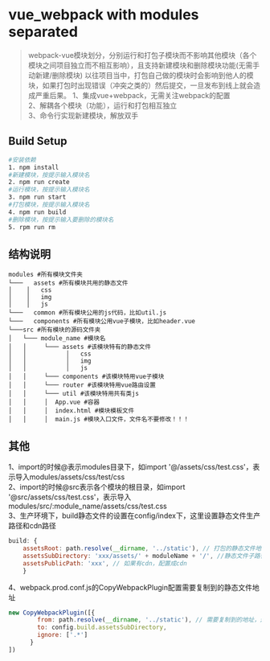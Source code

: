 # vue_webpack with modules separated

> webpack-vue模块划分，分别运行和打包子模块而不影响其他模块（各个模块之间项目独立而不相互影响），且支持新建模块和删除模块功能(无需手动新建/删除模块)
以往项目当中，打包自己做的模块时会影响到他人的模块，如果打包时出现错误（冲突之类的）然后提交，一旦发布到线上就会造成严重后果。
1、集成vue+webpack，无需关注webpack的配置  
2、解耦各个模块（功能），运行和打包相互独立  
3、命令行实现新建模块，解放双手  

## Build Setup

``` bash
#安装依赖
1. npm install
#新建模块，按提示输入模块名
2. npm run create
#运行模块，按提示输入模块名
3. npm run start
#打包模块，按提示输入模块名
4. npm run build
#删除模块，按提示输入要删除的模块名
5. rpm run rm
```

## 结构说明
````
modules #所有模块文件夹
└───   assets #所有模块共用的静态文件
│    │   css
│    │   img
│    │   js
└───   common #所有模块公用的js代码，比如util.js
└───   components #所有模块公用vue子模块，比如header.vue
└───src #所有模块的源码文件夹
│   └─── module_name #模块名
│   │     └─── assets #该模块特有的静态文件
│   │           │   css
│   │           │   img
│   │           │   js
│   │     └─── components #该模块特用vue子模块
│   │     └─── router #该模块特用vue路由设置
│   │     └─── util #该模块特用共有类js
│   │     │  App.vue #容器
│   │     │  index.html #模块模板文件
│   │     │  main.js #模块入口文件，文件名不要修改！！！
````
## 其他
1、import的时候@表示modules目录下，如import '@/assets/css/test.css'，表示导入modules/assets/css/test/css  
2、import的时候@src表示各个模块的根目录，如import '@src/assets/css/test.css'，表示导入modules/src/:module_name/assets/css/test.css  
3、生产环境下，build静态文件的设置在config/index下，这里设置静态文件生产路径和cdn路径  
```javascript
build: {
    assetsRoot: path.resolve(__dirname, '../static'), // 打包的静态文件地址，该地址打包到项目根目录下  
    assetsSubDirectory: 'xxx/assets/' + moduleName + '/', //静态文件子路径  
    assetsPublicPath: 'xxx', // 如果有cdn，配置成cdn
    }
```
4、webpack.prod.conf.js的CopyWebpackPlugin配置需要复制到的静态文件地址
```javascript
new CopyWebpackPlugin([{
        from: path.resolve(__dirname, '../static'), // 需要复制到的地址，这里复制到根目录的static目录下
        to: config.build.assetsSubDirectory,
        ignore: ['.*']
      }
])
```
